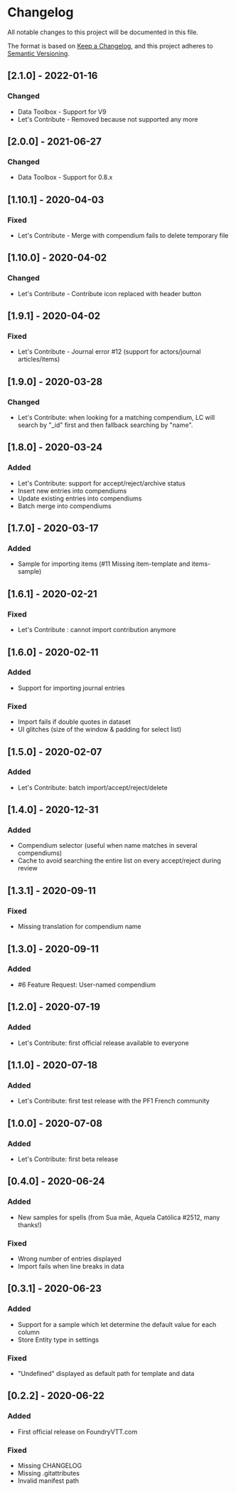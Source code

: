 # Changelog
All notable changes to this project will be documented in this file.

The format is based on [Keep a Changelog](https://keepachangelog.com/en/1.0.0/),
and this project adheres to [Semantic Versioning](https://semver.org/spec/v2.0.0.html).

## [2.1.0] - 2022-01-16
### Changed
- Data Toolbox - Support for V9
- Let's Contribute - Removed because not supported any more

## [2.0.0] - 2021-06-27
### Changed
- Data Toolbox - Support for 0.8.x

## [1.10.1] - 2020-04-03
### Fixed
- Let's Contribute - Merge with compendium fails to delete temporary file

## [1.10.0] - 2020-04-02
### Changed
- Let's Contribute - Contribute icon replaced with header button

## [1.9.1] - 2020-04-02
### Fixed
- Let's Contribute - Journal error #12 (support for actors/journal articles/items)

## [1.9.0] - 2020-03-28
### Changed
- Let's Contribute: when looking for a matching compendium, LC will search by "_id" first and then fallback searching by "name".

## [1.8.0] - 2020-03-24
### Added
- Let's Contribute: support for accept/reject/archive status
- Insert new entries into compendiums
- Update existing entries into compendiums
- Batch merge into compendiums

## [1.7.0] - 2020-03-17
### Added
- Sample for importing items (#11 Missing item-template and items-sample)

## [1.6.1] - 2020-02-21
### Fixed
- Let's Contribute : cannot import contribution anymore

## [1.6.0] - 2020-02-11
### Added
- Support for importing journal entries
### Fixed
- Import fails if double quotes in dataset
- UI glitches (size of the window & padding for select list)

## [1.5.0] - 2020-02-07
### Added
- Let's Contribute: batch import/accept/reject/delete

## [1.4.0] - 2020-12-31
### Added
- Compendium selector (useful when name matches in several compendiums)
- Cache to avoid searching the entire list on every accept/reject during review

## [1.3.1] - 2020-09-11
### Fixed
- Missing translation for compendium name

## [1.3.0] - 2020-09-11
### Added
- #6 Feature Request: User-named compendium

## [1.2.0] - 2020-07-19
### Added
- Let's Contribute: first official release available to everyone

## [1.1.0] - 2020-07-18
### Added
- Let's Contribute: first test release with the PF1 French community

## [1.0.0] - 2020-07-08
### Added
- Let's Contribute: first beta release

## [0.4.0] - 2020-06-24
### Added
- New samples for spells (from Sua mãe, Aquela Católica #2512, many thanks!)

### Fixed
- Wrong number of entries displayed
- Import fails when line breaks in data

## [0.3.1] - 2020-06-23 
### Added
- Support for a sample which let determine the default value for each column
- Store Entity type in settings

### Fixed
- "Undefined" displayed as default path for template and data


## [0.2.2] - 2020-06-22 
### Added
- First official release on FoundryVTT.com

### Fixed
- Missing CHANGELOG
- Missing .gitattributes
- Invalid manifest path 
